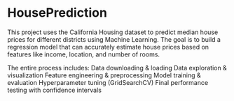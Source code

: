 # HousePrediction


This project uses the California Housing dataset to predict median house prices for different districts using Machine Learning. The goal is to build a regression model that can accurately estimate house prices based on features like income, location, and number of rooms.

The entire process includes:
Data downloading & loading
Data exploration & visualization
Feature engineering & preprocessing
Model training & evaluation
Hyperparameter tuning (GridSearchCV)
Final performance testing with confidence intervals




